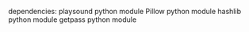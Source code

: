 dependencies:
playsound python module
Pillow python module
hashlib python module
getpass python module